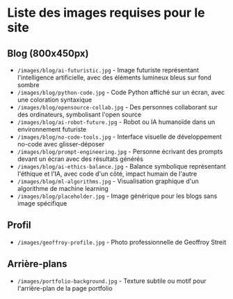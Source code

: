 
# Liste des images requises pour le site

## Blog (800x450px)
- `/images/blog/ai-futuristic.jpg` - Image futuriste représentant l'intelligence artificielle, avec des éléments lumineux bleus sur fond sombre
- `/images/blog/python-code.jpg` - Code Python affiché sur un écran, avec une coloration syntaxique
- `/images/blog/opensource-collab.jpg` - Des personnes collaborant sur des ordinateurs, symbolisant l'open source
- `/images/blog/ai-robot-future.jpg` - Robot ou IA humanoïde dans un environnement futuriste
- `/images/blog/no-code-tools.jpg` - Interface visuelle de développement no-code avec glisser-déposer
- `/images/blog/prompt-engineering.jpg` - Personne écrivant des prompts devant un écran avec des résultats générés
- `/images/blog/ai-ethics-balance.jpg` - Balance symbolique représentant l'éthique et l'IA, avec code d'un côté, impact humain de l'autre
- `/images/blog/ml-algorithms.jpg` - Visualisation graphique d'un algorithme de machine learning
- `/images/blog/placeholder.jpg` - Image générique pour les blogs sans image spécifique

## Profil
- `/images/geoffroy-profile.jpg` - Photo professionnelle de Geoffroy Streit

## Arrière-plans
- `/images/portfolio-background.jpg` - Texture subtile ou motif pour l'arrière-plan de la page portfolio

